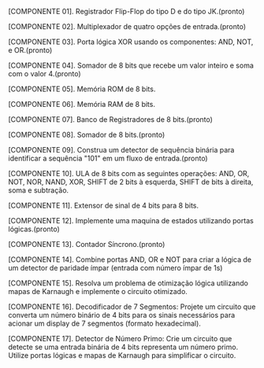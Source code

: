  [COMPONENTE 01]. Registrador Flip-Flop do tipo D e do tipo JK.(pronto)
 
 [COMPONENTE 02]. Multiplexador de quatro opções de entrada.(pronto)
 
 [COMPONENTE 03]. Porta lógica XOR usando os componentes: AND, NOT, e OR.(pronto)
 
 [COMPONENTE 04]. Somador de 8 bits que recebe um valor inteiro e soma com o valor 4.(pronto)
 
 [COMPONENTE 05]. Memória ROM de 8 bits.
 
 [COMPONENTE 06]. Memória RAM de 8 bits.
 
 [COMPONENTE 07]. Banco de Registradores de 8 bits.(pronto)
 
 [COMPONENTE 08]. Somador de 8 bits.(pronto)
 
 [COMPONENTE 09]. Construa um detector de sequência binária para identificar a sequência "101" em um
 fluxo de entrada.(pronto)
 
 [COMPONENTE 10]. ULA de 8 bits com as seguintes operações: AND, OR, NOT, NOR, NAND, XOR,
 SHIFT de 2 bits à esquerda, SHIFT de bits à direita, soma e subtração. 
 
[COMPONENTE 11]. Extensor de sinal de 4 bits para 8 bits. 

[COMPONENTE 12]. Implemente uma maquina de estados utilizando portas lógicas.(pronto)

[COMPONENTE 13]. Contador Síncrono.(pronto)

 [COMPONENTE 14]. Combine portas AND, OR e NOT para criar a lógica de um detector de paridade ímpar
 (entrada com número ímpar de 1s)
 
 [COMPONENTE 15]. Resolva um problema de otimização lógica utilizando mapas de Karnaugh e
 implemente o circuito otimizado. 
 
[COMPONENTE 16]. Decodificador de 7 Segmentos: Projete um circuito que converta um número binário
 de 4 bits para os sinais necessários para acionar um display de 7 segmentos (formato hexadecimal).
 
[COMPONENTE 17]. Detector de Número Primo: Crie um circuito que detecte se uma entrada binária de 4
 bits representa um número primo. Utilize portas lógicas e mapas de Karnaugh para simplificar o circuito.
